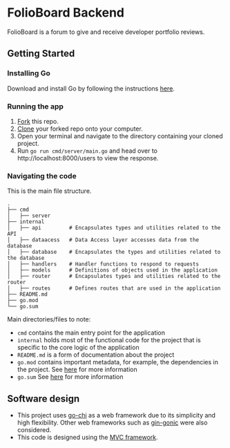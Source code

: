 # FolioBoard Backend

FolioBoard is a forum to give and receive developer portfolio reviews.

## Getting Started

### Installing Go

Download and install Go by following the instructions [here](https://go.dev/doc/install).

### Running the app
1. [Fork](https://docs.github.com/en/get-started/quickstart/fork-a-repo#forking-a-repository) this repo.
2. [Clone](https://docs.github.com/en/get-started/quickstart/fork-a-repo#cloning-your-forked-repository) your forked repo onto your computer.
3. Open your terminal and navigate to the directory containing your cloned project.
4. Run `go run cmd/server/main.go` and head over to http://localhost:8000/users to view the response.


### Navigating the code
This is the main file structure.
```
.
├── cmd
│   ├── server
├── internal
│   ├── api         # Encapsulates types and utilities related to the API
│   ├── dataacess   # Data Access layer accesses data from the database
│   ├── database    # Encapsulates the types and utilities related to the database
│   ├── handlers    # Handler functions to respond to requests
│   ├── models      # Definitions of objects used in the application
│   ├── router      # Encapsulates types and utilities related to the router
│   ├── routes      # Defines routes that are used in the application
├── README.md
├── go.mod
└── go.sum
```

Main directories/files to note:
* `cmd` contains the main entry point for the application
* `internal` holds most of the functional code for the project that is specific to the core logic of the application
* `README.md` is a form of documentation about the project
* `go.mod` contains important metadata, for example, the dependencies in the project. 
See [here](https://go.dev/ref/mod) for more information
* `go.sum` See [here](https://go.dev/ref/mod) for more information

## Software design

* This project uses [go-chi](https://github.com/go-chi/chi) as a web framework due to its simplicity and high flexibility. Other web frameworks such as [gin-gonic](https://github.com/gin-gonic/gin) were also considered. 
* This code is designed using the [MVC framework](https://developer.mozilla.org/en-US/docs/Glossary/MVC).
